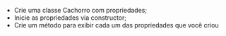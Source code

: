 * Crie uma classe Cachorro com propriedades;
* Inicie as propriedades via constructor;
* Crie um método para exibir cada um das propriedades que você criou
